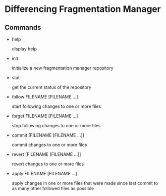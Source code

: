 Differencing Fragmentation Manager
==================================

Commands
--------

* help

  display help

* init

  initialize a new fragmentation manager repository

* stat

  get the current status of the repository

* follow FILENAME [FILENAME ...]

  start following changes to one or more files

* forget FILENAME [FILENAME ...]

  stop following changes to one or more files

* commit [FILENAME [FILENAME ...]]

  commit changes to one or more files

* revert [FILENAME [FILENAME ...]]

  revert changes to one or more files

* apply FILENAME [FILENAME ...]

  apply changes in one or more files that were made since last commit to as many other followed files as possible

